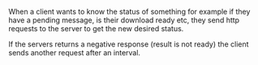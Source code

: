 When a client wants to know the status of something for example if they have a pending message, is their download ready etc, they send http requests to the server to get the new desired status.

If the servers returns a negative response (result is not ready) the client sends another request after an interval.